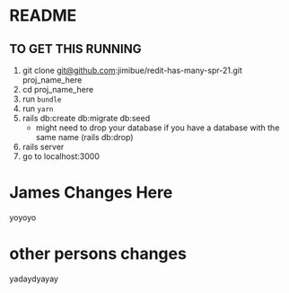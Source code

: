 # README

## TO GET THIS RUNNING 

1. git clone git@github.com:jimibue/redit-has-many-spr-21.git proj_name_here
2. cd proj_name_here
3. run `bundle`
4. run `yarn`
5. rails db:create db:migrate db:seed
   * might need to drop your database if you have a database with the same name (rails db:drop)
7. rails server
8. go to localhost:3000


# James Changes Here
yoyoyo


# other persons changes
yadaydyayay
